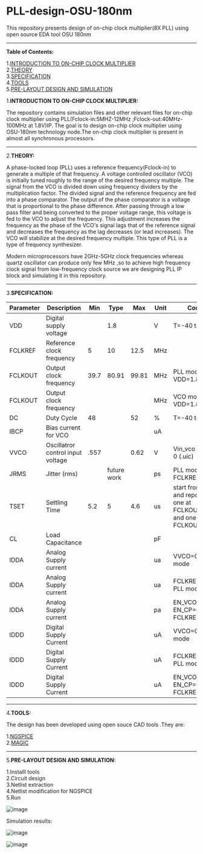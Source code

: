 # PLL-design-OSU-180nm
This repository presents design of on-chip clock multiplier(8X PLL) using open source EDA tool OSU 180nm 

--------------------------------------------------------------------------------------------------------------------------------------------------------------------------

**Table of Contents:**

1.[INTRODUCTION TO ON-CHIP CLOCK MULTIPLIER](#-INTRODUCTION-TO-ON--CHIP-CLOCK-MULTIPLIER)<br />
2.[THEORY](#-THEORY)<br />
3.[SPECIFICATION](#-SPECIFICATION)<br />
4.[TOOLS](#-TOOLS)<br />
5.[PRE-LAYOUT DESIGN AND SIMULATION](#-PRE--LAYOUT-DESIGN-AND-SIMULATION)


1.**INTRODUCTION TO ON-CHIP CLOCK MULTIPLIER:**

The repository contains simulation files and other relevant files for on-chip clock multiplier using PLL(Fclock-in:5MHZ-12MHz ;Fclock-out:40MHz-100MHz at 1.8V)IP.
The goal is to design on-chip clock multiplier using OSU-180nm technology node.The on-chip clock multiplier is present in almost all synchronous processors.

---------------------------------------------------------------------------------------------------------------------------------------------------------------------------

2.**THEORY:**

A phase-locked loop (PLL) uses a reference frequency(Fclock-in) to generate a multiple of that frequency. A voltage controlled oscillator (VCO) is initially tuned roughly to the range of the desired frequency multiple. The signal from the VCO is divided down using frequency dividers by the multiplication factor. The divided signal and the reference frequency are fed into a phase comparator. The output of the phase comparator is a voltage that is proportional to the phase difference. After passing through a low pass filter and being converted to the proper voltage range, this voltage is fed to the VCO to adjust the frequency. This adjustment increases the frequency as the phase of the VCO's signal lags that of the reference signal and decreases the frequency as the lag decreases (or lead increases). The VCO will stabilize at the desired frequency multiple. This type of PLL is a type of frequency synthesizer.

Modern microprocessors have 2GHz-5GHz clock frequencies whereas quartz oscillator can produce only few MHz ,so to achieve high frequency clock signal from low-frequency clock source we are designing PLL IP block and simulating it in this repository.

---------------------------------------------------------------------------------------------------------------------------------------------------------------------------

3.**SPECIFICATION:**

| Parameter | Description                       | Min  | Type        | Max   | Unit | Condition                                                                            |
|-----------|-----------------------------------|------|-------------|-------|------|--------------------------------------------------------------------------------------|
| VDD       | Digital supply voltage            |      | 1.8         |       | V    | T=-40 to 150C                                                                        |
| FCLKREF   | Reference clock frequency         | 5    | 10          | 12.5  | MHz  |                                                                                      |
| FCLKOUT   | Output clock frequency            | 39.7 | 80.91       | 99.81 | MHz  | PLL mode, T=27C, VDD=1.8                                                             |
| FCLKOUT   | Output clock frequency            |      |             |       | MHz  | VCO mode, T=27C, VDD=1.8                                                             |
| DC        | Duty Cycle                        | 48   |             | 52    | %    | T=-40 to 150C                                                                        |
| IBCP      | Bias current for VCO              |      |             |       | uA   |                                                                                      |
| VVCO      | Oscillatror control input voltage | .557 |             | 0.62  | V    | Vin_vco = 0V at t = 0 (.uic)                                                         |
| JRMS      | Jitter (rms)                      |      | future work |       | ps   | PLL mode, FCLKREF = 10MHz                                                            |
| TSET      | Settling Time                     | 5.2  | 5           | 4.6   | us   | start from EN_CP and report 2 values; one at FCLKOUT=40MHz and one at FCLKOUT=100MHz |
| CL        | Load Capacitance                  |      |             |       | pF   |                                                                                      |
| IDDA      | Analog Supply current             |      |             |       | ua   | VVCO=0.8V, VCO mode                                                                  |
| IDDA      | Analog Supply current             |      |             |       | ua   | FCLKREF=10MHz, PLL mode                                                              |
| IDDA      | Analog Supply current             |      |             |       | pa   | EN_VCO=0, EN_CP=0, FCLKREF=0                                                         |
| IDDD      | Digital Supply Current            |      |             |       | uA   | VVCO=0.8V, VCO mode                                                                  |
| IDDD      | Digital Supply Current            |      |             |       | uA   | FCLKREF=10MHz, PLL mode                                                              |
| IDDD      | Digital Supply Current            |      |             |       | uA   | EN_VCO=0, EN_CP=0, FCLKREF=0                                                         |

--------------------------------------------------------------------------------------------------------------------------------------------------------------------------------

4.**TOOLS:**


The design has been developed using open souce CAD tools .They are:
  
  1.[NGSPICE](http://ngspice.sourceforge.net/download.html)<br />
  2.[MAGIC](http://opencircuitdesign.com/magic/)
  
  ---------------------------------------------------------------------------------------------------------------------------------------------------------------------------
  
5.**PRE-LAYOUT DESIGN AND SIMULATION:**

1.Installl tools<br />
2.Circuit design<br />
3.Netlist extraction<br />
4.Netlist modification for NGSPICE<br />
5.Run

![image](https://user-images.githubusercontent.com/39303205/137882881-f77aac7b-b080-4409-bc72-ea3dcc1610ad.png)

Simulation results:













![image](https://user-images.githubusercontent.com/39303205/137902672-c56d83a1-5bde-47fc-82d1-e5ca8c72458f.png)<br />






![image](https://user-images.githubusercontent.com/39303205/137902737-f8990401-98f3-4973-aed6-a3ef235c9827.png)

